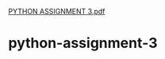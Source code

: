 [PYTHON ASSIGNMENT 3.pdf](https://github.com/Nithin0201/python-assignment-3/files/8638910/PYTHON.ASSIGNMENT.3.pdf)
# python-assignment-3
